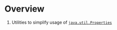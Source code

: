 # Overview
1. Utilities to simplify usage of [`java.util.Properties`](https://docs.oracle.com/en/java/javase/17/docs/api/java.base/java/util/Properties.html)

